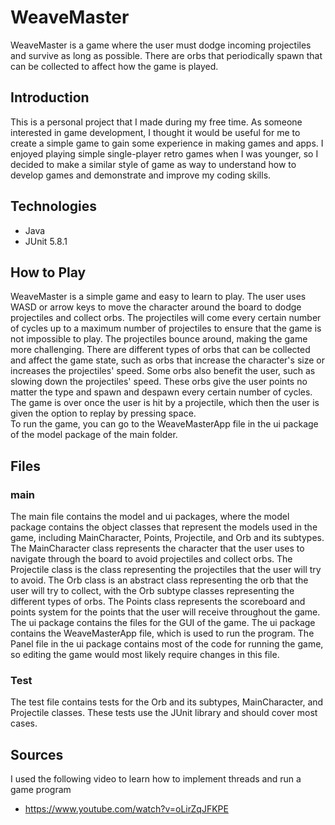 # WeaveMaster
WeaveMaster is a game where the user must dodge incoming projectiles and survive as long as possible. There are orbs that periodically spawn that can be collected to affect how the game is played.
## Introduction
This is a personal project that I made during my free time. As someone interested in game development, I thought it would be useful for me to create a simple game to gain some experience in making games and apps. I enjoyed playing simple single-player retro games when I was younger, so I decided to make a similar style of game as way to understand how to develop games and demonstrate and improve my coding skills.
## Technologies
* Java 
* JUnit 5.8.1
## How to Play
WeaveMaster is a simple game and easy to learn to play. The user uses WASD or arrow keys to move the character around the board to dodge projectiles and collect orbs. The projectiles will come every certain number of cycles up to a maximum number of projectiles to ensure that the game is not impossible to play. The projectiles bounce around, making the game more challenging. There are different types of orbs that can be collected and affect the game state, such as orbs that increase the character's size or increases the projectiles' speed. Some orbs also benefit the user, such as slowing down the projectiles' speed. These orbs give the user points no matter the type and spawn and despawn every certain number of cycles. The game is over once the user is hit by a projectile, which then the user is given the option to replay by pressing space. 
<br>
To run the game, you can go to the WeaveMasterApp file in the ui package of the model package of the main folder. 
## Files
### main
The main file contains the model and ui packages, where the model package contains the object classes that represent the models used in the game, including MainCharacter, Points, Projectile, and Orb and its subtypes. The MainCharacter class represents the character that the user uses to navigate through the board to avoid projectiles and collect orbs. The Projectile class is the class representing the projectiles that the user will try to avoid. The Orb class is an abstract class representing the orb that the user will try to collect, with the Orb subtype classes representing the different types of orbs. The Points class represents the scoreboard and points system for the points that the user will receive throughout the game. The ui package contains the files for the GUI of the game. The ui package contains the WeaveMasterApp file, which is used to run the program. The Panel file in the ui package contains most of the code for running the game, so editing the game would most likely require changes in this file. 
### Test
The test file contains tests for the Orb and its subtypes, MainCharacter, and Projectile classes. These tests use the JUnit library and should cover most cases. 
## Sources
I used the following video to learn how to implement threads and run a game program
* https://www.youtube.com/watch?v=oLirZqJFKPE
